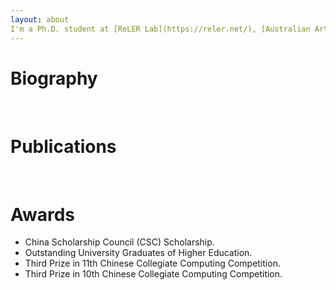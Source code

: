 ```yaml
---
layout: about 
I'm a Ph.D. student at [ReLER Lab](https://reler.net/), [Australian Artificial Intelligence Institute](https://www.uts.edu.au/research/australian-artificial-intelligence-institute/)(AAII), University of Technology Sydney (UTS), advised by Dr. [Linchao Zhu](https://ffmpbgrnn.github.io/). Prior to joining UTS, I received a B.Eng degree from Guangxi Normal University (GXNU).
---
```


# Biography

<br/>

# Publications
<br/>

# Awards
 * China Scholarship Council (CSC) Scholarship.
 * Outstanding University Graduates of Higher Education.
 * Third Prize in 11th Chinese Collegiate Computing Competition.
 * Third Prize in 10th Chinese Collegiate Computing Competition.
